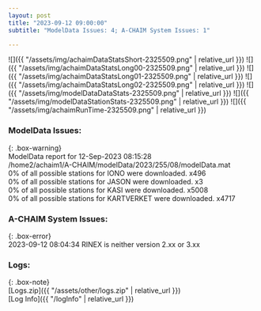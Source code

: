 ```yaml
---
layout: post
title: "2023-09-12 09:00:00"
subtitle: "ModelData Issues: 4; A-CHAIM System Issues: 1"

---
```


![]({{ "/assets/img/achaimDataStatsShort-2325509.png" | relative_url }})
![]({{ "/assets/img/achaimDataStatsLong00-2325509.png" | relative_url }})
![]({{ "/assets/img/achaimDataStatsLong01-2325509.png" | relative_url }})
![]({{ "/assets/img/achaimDataStatsLong02-2325509.png" | relative_url }})
![]({{ "/assets/img/modelDataDataStats-2325509.png" | relative_url }})
![]({{ "/assets/img/modelDataStationStats-2325509.png" | relative_url }})
![]({{ "/assets/img/achaimRunTime-2325509.png" | relative_url }})


### ModelData Issues:  
  
{: .box-warning}  
 ModelData report for 12-Sep-2023 08:15:28   
 /home2/achaim1/A-CHAIM/modelData/2023/255/08/modelData.mat   
 0% of all possible stations for IONO were downloaded. x496   
 0% of all possible stations for JASON were downloaded. x3   
 0% of all possible stations for KASI were downloaded. x5008   
 0% of all possible stations for KARTVERKET were downloaded. x4717   
  
### A-CHAIM System Issues:  
  
{: .box-error}  
2023-09-12 08:04:34 RINEX is neither version 2.xx or 3.xx  

### Logs:  
  
{: .box-note}  
[Logs.zip]({{ "/assets/other/logs.zip" | relative_url }})  
[Log Info]({{ "/logInfo" | relative_url }})  
